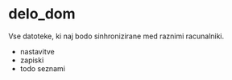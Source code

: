 # delo_dom
Vse datoteke, ki naj bodo sinhronizirane med raznimi
racunalniki. 
- nastavitve
- zapiski
- todo seznami
